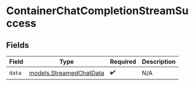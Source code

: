 # ContainerChatCompletionStreamSuccess


## Fields

| Field                                                    | Type                                                     | Required                                                 | Description                                              |
| -------------------------------------------------------- | -------------------------------------------------------- | -------------------------------------------------------- | -------------------------------------------------------- |
| `data`                                                   | [models.StreamedChatData](../models/streamedchatdata.md) | :heavy_check_mark:                                       | N/A                                                      |